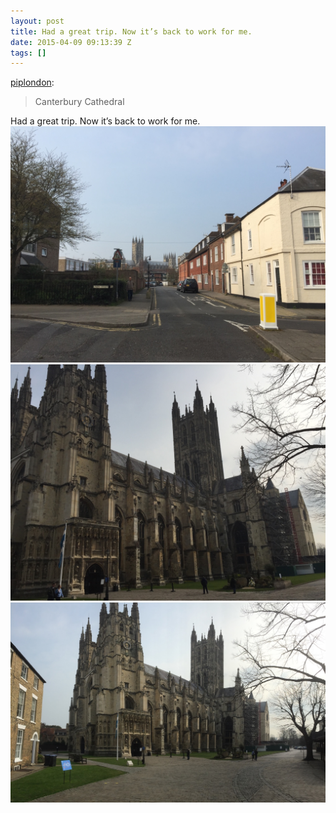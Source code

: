 ```yaml
---
layout: post
title: Had a great trip. Now it’s back to work for me.
date: 2015-04-09 09:13:39 Z
tags: []
---
```

[piplondon](http://pipobscure.uk/post/115863904707/canterbury-cathedral):

> Canterbury Cathedral

Had a great trip. Now it’s back to work for me.
![](/media/2015/04/115928281584_0.jpg)
![](/media/2015/04/115928281584_1.jpg)
![](/media/2015/04/115928281584_2.jpg)
